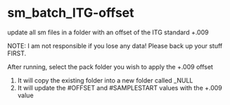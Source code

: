# sm_batch_ITG-offset
update all sm files in a folder with an offset of the ITG standard +.009

NOTE: I am not responsible if you lose any data! Please back up your stuff FIRST.

After running, select the pack folder you wish to apply the +.009 offset
1. It will copy the existing folder into a new folder called _NULL
2. It will update the #OFFSET and #SAMPLESTART values with the +.009 value
